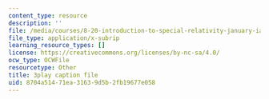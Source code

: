 ```yaml
---
content_type: resource
description: ''
file: /media/courses/8-20-introduction-to-special-relativity-january-iap-2021/8704a51471ea31639d5b2fb19677e058_4U9B9YgEqe4.srt
file_type: application/x-subrip
learning_resource_types: []
license: https://creativecommons.org/licenses/by-nc-sa/4.0/
ocw_type: OCWFile
resourcetype: Other
title: 3play caption file
uid: 8704a514-71ea-3163-9d5b-2fb19677e058
---
```


